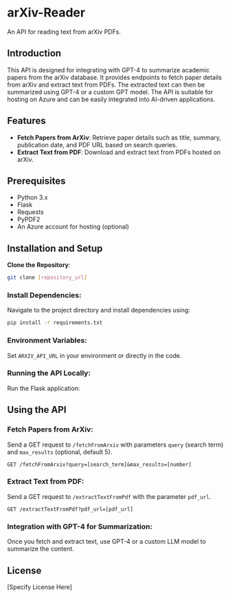 # arXiv-Reader
An API for reading text from arXiv PDFs.

## Introduction
This API is designed for integrating with GPT-4 to summarize academic papers from the arXiv database. It provides endpoints to fetch paper details from arXiv and extract text from PDFs. The extracted text can then be summarized using GPT-4 or a custom GPT model. The API is suitable for hosting on Azure and can be easily integrated into AI-driven applications.

## Features
- **Fetch Papers from ArXiv**: Retrieve paper details such as title, summary, publication date, and PDF URL based on search queries.
- **Extract Text from PDF**: Download and extract text from PDFs hosted on arXiv.

## Prerequisites
- Python 3.x
- Flask
- Requests
- PyPDF2
- An Azure account for hosting (optional)

## Installation and Setup

**Clone the Repository**:
   ```bash
   git clone [repository_url]
   ```

### Install Dependencies:
Navigate to the project directory and install dependencies using:

```bash
pip install -r requirements.txt
```

### Environment Variables:
Set `ARXIV_API_URL` in your environment or directly in the code.

### Running the API Locally:
Run the Flask application:

## Using the API

### Fetch Papers from ArXiv:
Send a GET request to `/fetchFromArxiv` with parameters `query` (search term) and `max_results` (optional, default 5).

```http
GET /fetchFromArxiv?query=[search_term]&max_results=[number]
```

### Extract Text from PDF:
Send a GET request to `/extractTextFromPdf` with the parameter `pdf_url`.

```http
GET /extractTextFromPdf?pdf_url=[pdf_url]
```

### Integration with GPT-4 for Summarization:
Once you fetch and extract text, use GPT-4 or a custom LLM model to summarize the content.

## License
[Specify License Here]
